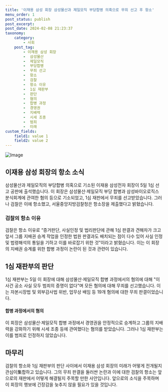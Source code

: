 ```yaml
---
title: '이재용 삼성 회장 삼성물산과 제일모직 부당합병 의혹으로 무죄 선고 후 항소'
menu_order: 1
post_status: publish
post_excerpt: 
post_date: 2024-02-08 21:23:37
taxonomy:
    category:
        - 사회
    post_tag:
        - 이재용 삼성 회장
        -  삼성물산
        -  제일모직
        -  부당합병
        -  무죄 선고
        -  항소
        -  검찰
        -  항소 이유
        -  1심 재판부
        -  판단
        -  혐의
        -  합병 과정
        -  경영권
        -  지배력
        -  시세 조종
        -  범죄
        -  미래
custom_fields:
    field1: value 1
    field2: value 2
---
```


![Image](https://imgnews.pstatic.net/image/020/2024/02/08/0003547320_001_20240208172001081.jpg?type=w647)

## 이재용 삼성 회장의 항소 소식
삼성물산과 제일모직의 부당합병 의혹으로 기소된 이재용 삼성전자 회장이 5일 1심 선고 공판에 출석했습니다. 이 회장은 삼성물산·제일모직 부당 합병과 삼성바이오로직스 분식회계에 관여한 혐의 등으로 기소되었고, 1심 재판에서 무죄를 선고받았습니다. 그러나 검찰은 이에 항소했고, 서울중앙지방검찰청은 항소장을 제출했다고 밝혔습니다.
### 검찰의 항소 이유
검찰은 항소 이유로 “증거판단, 사실인정 및 법리판단에 관해 1심 판결과 견해차가 크고 앞서 그룹 지배권 승계 작업을 인정한 법원 판결과도 배치되는 점이 다수 있어 사실 인정 및 법령해석의 통일을 기하고 이를 바로잡기 위한 것”이라고 밝혔습니다. 이는 이 회장의 지배권 승계를 위한 합병 과정이 논란이 된 것과 관련이 있습니다.
## 1심 재판부의 판단
1심 재판부는 5일 이 회장에 대해 삼성물산·제일모직 합병 과정에서의 혐의에 대해 "이 사건 공소 사실 모두 범죄의 증명이 없다"며 모든 혐의에 대해 무죄를 선고했습니다. 이는 자본시장법 및 외부감사법 위반, 업무상 배임 등 19개 혐의에 대한 무죄 판결이었습니다.
#### 합병 과정에서의 혐의
이 회장은 삼성물산·제일모직 합병 과정에서 경영권을 안정적으로 승계하고 그룹의 지배력을 강화하기 위해 시세 조종 등에 관여했다는 혐의를 받았습니다. 그러나 1심 재판부는 이를 범죄로 인정하지 않았습니다.
## 마무리
검찰의 항소와 1심 재판부의 판단 사이에서 이재용 삼성 회장의 미래가 어떻게 전개될지 관심이集합하고 있습니다. 그의 무죄 판결을 둘러싼 논란과 이에 대한 검찰의 항소는 앞으로의 재판에서 어떻게 해결될지 주목할 만한 사안입니다. 앞으로의 소식을 주목하며 이 회장의 행보에 긴장감을 늦추지 않을 필요가 있을 것입니다.
